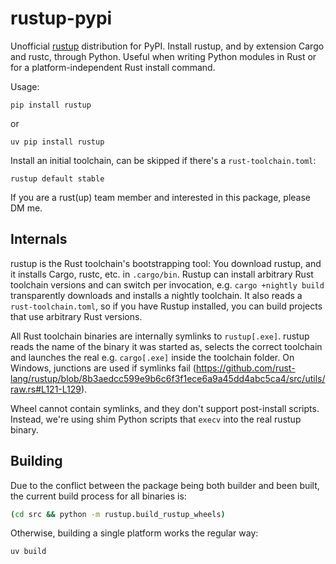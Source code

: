 # rustup-pypi

Unofficial [rustup](https://rustup.rs/) distribution for PyPI. Install rustup, and by extension Cargo and rustc, through
Python. Useful when writing Python modules in Rust or for a platform-independent Rust install command.

Usage:

```shell
pip install rustup
```

or

```shell
uv pip install rustup
```

Install an initial toolchain, can be skipped if there's a `rust-toolchain.toml`:

```shell
rustup default stable
```

If you are a rust(up) team member and interested in this package, please DM me.

## Internals

rustup is the Rust toolchain's bootstrapping tool: You download rustup, and it installs Cargo, rustc, etc. in
`.cargo/bin`. Rustup can install arbitrary Rust toolchain versions and can switch per invocation, e.g.
`cargo +nightly build` transparently downloads and installs a nightly toolchain. It also reads a `rust-toolchain.toml`,
so if you have Rustup installed, you can build projects that use arbitrary Rust versions.

All Rust toolchain binaries are internally symlinks to `rustup[.exe]`. rustup reads the name of the binary it was
started as, selects the correct toolchain and launches the real e.g. `cargo[.exe]` inside the toolchain folder. On
Windows, junctions are used if symlinks fail
(https://github.com/rust-lang/rustup/blob/8b3aedcc599e9b6c6f3f1ece6a9a45dd4abc5ca4/src/utils/raw.rs#L121-L129).

Wheel cannot contain symlinks, and they don't support post-install scripts. Instead, we're using shim Python scripts
that `execv` into the real rustup binary.

## Building

Due to the conflict between the package being both builder and been built, the current build process for all binaries
is:

```bash
(cd src && python -m rustup.build_rustup_wheels)
```

Otherwise, building a single platform works the regular way:

```bash
uv build
```
